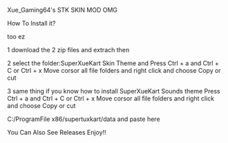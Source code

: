 Xue_Gaming64's STK SKIN MOD OMG

How To Install it?

too ez

1 download the 2 zip files and extrach then

2 select the folder:SuperXueKart Skin Theme and Press Ctrl + a and Ctrl + C or Ctrl + x  Move corsor all file folders and right click and choose Copy  or cut

3 same thing if you know how to install SuperXueKart Sounds theme  Press Ctrl + a and Ctrl + C or Ctrl + x  Move corsor all file folders and right click and choose Copy  or cut

C:/ProgramFile x86/supertuxkart/data and paste here                                                                                                 


You Can Also See Releases Enjoy!!
